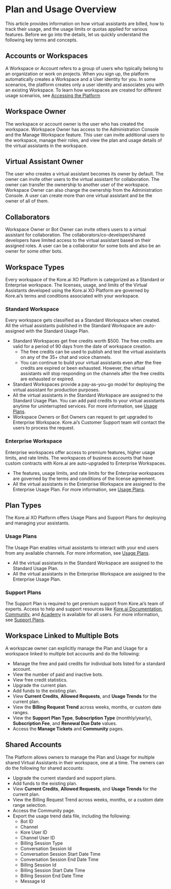 
# Plan and Usage Overview
  
This article provides information on how virtual assistants are billed, how to track their usage, and the usage limits or quotas applied for various features. Before we go into the details, let us quickly understand the following key terms and concepts.

## Accounts or Workspaces

A Workspace or Account refers to a group of users who typically belong to an organization or work on projects. When you sign up, the platform automatically creates a Workspace and a User identity for you. In some scenarios, the platform creates only a user identity and associates you with an existing Workspace. To learn how workspaces are created for different usage scenarios, see [Accessing the Platform](../../getting-started/accessing-the-platform.md)

## Workspace Owner

The workspace or account owner is the user who has created the workspace. Workspace Owner has access to the Administration Console and the Manage Workspace feature. This user can invite additional users to the workspace, manage their roles, and view the plan and usage details of the virtual assistants in the workspace.

## Virtual Assistant Owner

The user who creates a virtual assistant becomes its owner by default. The owner can invite other users to the virtual assistant for collaboration. The owner can transfer the ownership to another user of the workspace. Workspace Owner can also change the ownership from the Administration Console. A user can create more than one virtual assistant and be the owner of all of them.

## Collaborators

Workspace Owner or Bot Owner can invite others users to a virtual assistant for collaboration. The collaborators/co-developer/shared developers have limited access to the virtual assistant based on their assigned roles. A user can be a collaborator for some bots and also be an owner for some other bots.

## Workspace Types

Every workspace of the Kore.ai XO Platform is categorized as a Standard or Enterprise workspace. The licenses, usage, and limits of the Virtual Assistants developed using the Kore.ai XO Platform are governed by Kore.ai’s terms and conditions associated with your workspace.

### Standard Workspace

Every workspace gets classified as a Standard Workspace when created. All the virtual assistants published in the Standard Workspace are auto-assigned with the Standard Usage Plan.


* Standard Workspaces get free credits worth $500. The free credits are valid for a period of 90 days from the date of workspace creation.
    * The free credits can be used to publish and test the virtual assistants on any of the 35+ chat and voice channels.
    * You can continue to build your virtual assistants even after the free credits are expired or been exhausted. However, the virtual assistants will stop responding on the channels after the free credits are exhausted or expired.
* Standard Workspaces provide a pay-as-you-go model for deploying the virtual assistant for production purposes.
* All the virtual assistants in the Standard Workspace are assigned to the Standard Usage Plan. You can add paid credits to your virtual assistants anytime for uninterrupted services. For more information, see [Usage Plans](../plan-and-usage/usage-plans.md).
* Workspace Owners or Bot Owners can request to get upgraded to Enterprise Workspace. Kore.ai’s Customer Support team will contact the users to process the request.


### Enterprise Workspace

Enterprise workspaces offer access to premium features, higher usage limits, and rate limits. The workspaces of business accounts that have custom contracts with Kore.ai are auto-upgraded to Enterprise Workspaces.

* The features, usage limits, and rate limits for the Enterprise workspaces are governed by the terms and conditions of the license agreement.
* All the virtual assistants in the Enterprise Workspace are assigned to the Enterprise Usage Plan. For more information, see [Usage Plans](../plan-and-usage/usage-plans.md).


## Plan Types

The Kore.ai XO Platform offers Usage Plans and Support Plans for deploying and managing your assistants.


### Usage Plans

The Usage Plan enables virtual assistants to interact with your end users from any available channels. For more information, see [Usage Plans](../plan-and-usage/usage-plans.md).



* All the virtual assistants in the Standard Workspace are assigned to the Standard Usage Plan.
* All the virtual assistants in the Enterprise Workspace are assigned to the Enterprise Usage Plan.


### Support Plans

The Support Plan is required to get premium support from Kore.ai’s team of experts. Access to help and support resources like [Kore.ai Documentation](https://docs.kore.ai/xo/home/), [Community](https://community.kore.ai/), and [Academy](https://academy.kore.ai/)<span style="text-decoration:underline;"></span> is available for all users. For more information, see [Support Plans](./support-plans.md/).		


## Workspace Linked to Multiple Bots

A workspcae owner can explicitly manage the Plan and Usage for a workspace linked to multiple bot accounts and do the following:



* Manage the free and paid credits for individual bots listed for a standard account.
* View the number of paid and inactive bots.
* View free credit statistics.
* Upgrade the current plan.
* Add funds to the existing plan.
* View **Current Credits**, **Allowed Requests**, and **Usage Trends** for the current plan.
* View the **Billing Request Trend** across weeks, months, or custom date ranges.
* View the **Support Plan Type**, **Subscription Type** (monthly/yearly), **Subscription Fee**, and **Renewal Due Date** values.
* Access the **Manage Tickets** and **Community** pages.


## Shared Accounts

The Platform allows owners to manage the Plan and Usage for multiple shared Virtual Assistants in their workspace, one at a time. The owners can do the following for shared accounts:



* Upgrade the current standard and support plans.
* Add funds to the existing plan.
* View **Current Credits**, **Allowed Requests**, and **Usage Trends** for the current plan.
* View the Billing Request Trend across weeks, months, or a custom date range selection.
* Access the Community page.
* Export the usage trend data file, including the following:
    * Bot ID
    * Channel
    * Kore User ID
    * Channel User ID
    * Billing Session Type
    * Conversation Session Id
    * Conversation Session Start Date Time
    * Conversation Session End Date Time
    * Billing Session Id
    * Billing Session Start Date Time
    * Billing Session End Date Time
    * Message Id